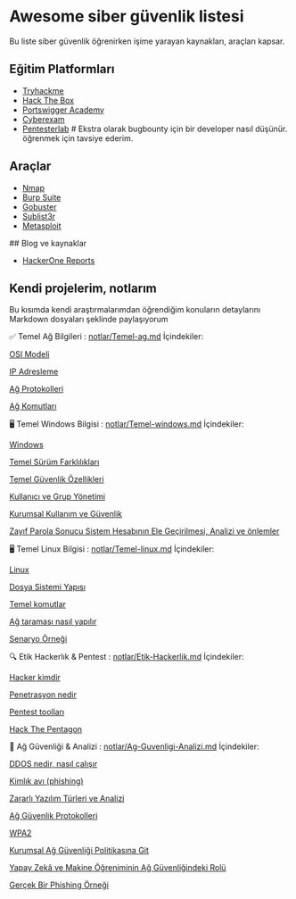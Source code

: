 # Awesome siber güvenlik listesi

Bu liste siber güvenlik öğrenirken işime yarayan kaynakları, araçları kapsar.

## Eğitim Platformları
- [Tryhackme](https://tryhackme.com)
- [Hack The Box](https://hackthebox.com)
- [Portswigger Academy](https://portswigger.net/web-academy)
- [Cyberexam](https://cyberexam.com)
- [Pentesterlab](https://pentesterlab.com) # Ekstra olarak bugbounty için bir developer nasıl düşünür. öğrenmek için tavsiye ederim.

## Araçlar
- [Nmap](https://nmap.org)
- [Burp Suite](https://portswigger.net/burp)
- [Gobuster](https://kali.org/tools/gobuster)
- [Sublist3r](https://kali.org/tools/sublist3r)
- [Metasploit](https://metasploit.help.rapid7.com)

## Blog ve kaynaklar
- [HackerOne Reports](https://hackerone.com/hacktivity)

## Kendi projelerim, notlarım
Bu kısımda kendi araştırmalarımdan öğrendiğim konuların detaylarını Markdown dosyaları şeklinde paylaşıyorum

✅ Temel Ağ Bilgileri : [notlar/Temel-ag.md](notlar/Temel-ag.md)
İçindekiler:    

[OSI Modeli](notlar/Temel-ag.md#osi-modeli) 

[IP Adresleme](notlar/Temel-ag.md#ip-adresleme)

[Ağ Protokolleri](notlar/Temel-ag.md#ag-protokolleri)

[Ağ Komutları](notlar/Temel-ag.md#komutlar) 


🖥️ Temel Windows Bilgisi : [notlar/Temel-windows.md](notlar/Temel-windows.md)
İçindekiler:

[Windows](notlar/Temel-windows.md#windows) 

[Temel Sürüm Farklılıkları](notlar/Temel-windows.md#Temel-farklılıklar) 

[Temel Güvenlik Özellikleri](notlar/Temel-windows.md#Temel-güvenlik-özellikleri) 

[Kullanıcı ve Grup Yönetimi](notlar/Temel-windows.md#Kullanıcı-ve-grup-yönetimi) 

[Kurumsal Kullanım ve Güvenlik](notlar/Temel-windows.md#Kurumsal-Kullanım-ve-Güvenlik) 

[Zayıf Parola Sonucu Sistem Hesabının Ele Geçirilmesi, Analizi ve önlemler](notlar/Temel-windows.md#Zayıf-Parola) 


🖥️ Temel Linux Bilgisi : [notlar/Temel-linux.md](notlar/Temel-linux.md)
İçindekiler:

[Linux](notlar/Temel-linux.md#Linux)

[Dosya Sistemi Yapısı](notlar/Temel-linux.md#Dosya-Sistemi-Yapısı)

[Temel komutlar](notlar/Temel-linux.md#Temel-komutlar)

[Ağ taraması nasıl yapılır](notlar/Temel-linux.md#Ağ-taraması)

[Senaryo Örneği](notlar/Temel-linux.md#Senaryo)


🔍 Etik Hackerlık & Pentest : [notlar/Etik-Hackerlik.md](notlar/Etik-Hackerlik.md)
İçindekiler:

[Hacker kimdir](notlar/Etik-Hackerlik.md#hacker)

[Penetrasyon nedir](notlar/Etik-Hackerlik.md#penetrasyon-testi)

[Pentest toolları](notlar/Etik-Hackerlik.md#toollar)

[Hack The Pentagon](notlar/Etik-Hackerlik.md#hack-the-pentagon)


🔐 Ağ Güvenliği & Analizi : [notlar/Ag-Guvenligi-Analizi.md](notlar/Ag-Guvenligi-Analizi.md)
İçindekiler:

[DDOS nedir, nasıl çalışır](notlar/Ag-Guvenligi-Analizi.md#ddos-Distributed)

[Kimlık avı (phishing)](notlar/Ag-Guvenligi-Analizi.md#kimlik-avı-phishing)

[Zararlı Yazılım Türleri ve Analizi](notlar/Ag-Guvenligi-Analizi.md#zararlı-yazılım-türleri)

[Ağ Güvenlik Protokolleri](notlar/Ag-Guvenligi-Analizi.md#Ag-Guvenlik-Protokolleri)

[WPA2](notlar/Ag-Guvenligi-Analizi.md#wpa2)

[Kurumsal Ağ Güvenliği Politikasına Git](notlar/Ag-Guvenligi-Analizi.md#Kurumsal-Ag-Guvenligi-Politikalari)

[Yapay Zekâ ve Makine Öğreniminin Ağ Güvenliğindeki Rolü](notlar/Ag-Guvenligi-Analizi.md#yapay-zeka)

[Gerçek Bir Phishing Örneği](notlar/Ag-Guvenligi-Analizi.md#Gercek-Bir-Ornek)


